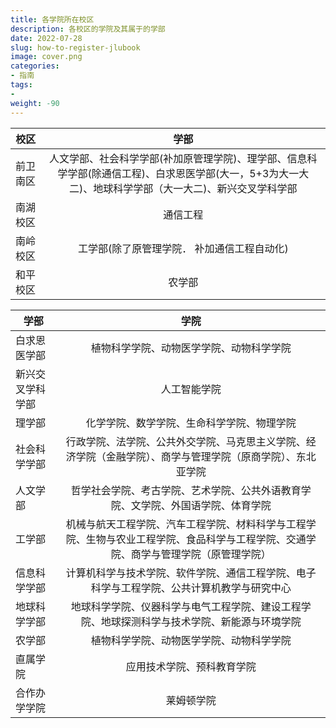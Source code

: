 ```yaml
---
title: 各学院所在校区
description: 各校区的学院及其属于的学部
date: 2022-07-28
slug: how-to-register-jlubook
image: cover.png
categories:
- 指南
tags:
- 
weight: -90
---
```

|校区|学部|
|-|:-:|
|前卫南区|人文学部、社会科学学部(补加原管理学院)、理学部、信息科学学部(除通信工程)、白求恩医学部(大一，5+3为大一大二)、地球科学学部（大一大二)、新兴交叉学科学部
|南湖校区|通信工程
|南岭校区|工学部(除了原管理学院． 补加通信工程自动化)
|和平校区|农学部

|学部|学院|
|-|:-:|
|白求恩医学部|植物科学学院、动物医学学院、动物科学学院
|新兴交叉学科学部|人工智能学院
|理学部|化学学院、数学学院、生命科学学院、物理学院
|社会科学学部|行政学院、法学院、公共外交学院、马克思主义学院、经济学院（金融学院）、商学与管理学院（原商学院）、东北亚学院
|人文学部|哲学社会学院、考古学院、艺术学院、公共外语教育学院、文学院、外国语学院、体育学院
|工学部|机械与航天工程学院、汽车工程学院、材料科学与工程学院、生物与农业工程学院、食品科学与工程学院、交通学院、商学与管理学院（原管理学院）
|信息科学学部|计算机科学与技术学院、软件学院、通信工程学院、电子科学与工程学院、公共计算机教学与研究中心
|地球科学学部|地球科学学院、仪器科学与电气工程学院、建设工程学院、地球探测科学与技术学院、新能源与环境学院
|农学部|植物科学学院、动物医学学院、动物科学学院|
|直属学院|应用技术学院、预科教育学院|
|合作办学学院|莱姆顿学院|
